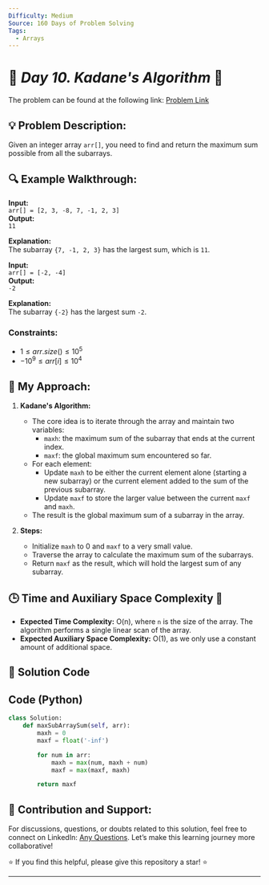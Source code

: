 ```yaml
---
Difficulty: Medium
Source: 160 Days of Problem Solving
Tags:
  - Arrays
---
```


# 🚀 _Day 10. Kadane's Algorithm_ 🧠

The problem can be found at the following link: [Problem Link](https://www.geeksforgeeks.org/batch/gfg-160-problems/track/arrays-gfg-160/problem/kadanes-algorithm-1587115620)

## 💡 **Problem Description:**

Given an integer array `arr[]`, you need to find and return the maximum sum possible from all the subarrays.

## 🔍 **Example Walkthrough:**

**Input:**  
`arr[] = [2, 3, -8, 7, -1, 2, 3]`  
**Output:**  
`11`

**Explanation:**  
The subarray `{7, -1, 2, 3}` has the largest sum, which is `11`.

**Input:**  
`arr[] = [-2, -4]`  
**Output:**  
`-2`

**Explanation:**  
The subarray `{-2}` has the largest sum `-2`.

### Constraints:

- $`1 ≤ arr.size() ≤ 10^5`$
- $`-10^9 ≤ arr[i] ≤ 10^4`$

## 🎯 **My Approach:**

1. **Kadane's Algorithm:**

   - The core idea is to iterate through the array and maintain two variables:
     - `maxh`: the maximum sum of the subarray that ends at the current index.
     - `maxf`: the global maximum sum encountered so far.
   - For each element:
     - Update `maxh` to be either the current element alone (starting a new subarray) or the current element added to the sum of the previous subarray.
     - Update `maxf` to store the larger value between the current `maxf` and `maxh`.
   - The result is the global maximum sum of a subarray in the array.

2. **Steps:**
   - Initialize `maxh` to 0 and `maxf` to a very small value.
   - Traverse the array to calculate the maximum sum of the subarrays.
   - Return `maxf` as the result, which will hold the largest sum of any subarray.

## 🕒 **Time and Auxiliary Space Complexity** 📝

- **Expected Time Complexity:** O(n), where `n` is the size of the array. The algorithm performs a single linear scan of the array.
- **Expected Auxiliary Space Complexity:** O(1), as we only use a constant amount of additional space.

## 📝 **Solution Code**


## Code (Python)

```python
class Solution:
    def maxSubArraySum(self, arr):
        maxh = 0
        maxf = float('-inf')

        for num in arr:
            maxh = max(num, maxh + num)
            maxf = max(maxf, maxh)

        return maxf
```

## 🎯 **Contribution and Support:**

For discussions, questions, or doubts related to this solution, feel free to connect on LinkedIn: [Any Questions](https://www.linkedin.com/in/abhay-valand-4aa92723a/). Let’s make this learning journey more collaborative!

⭐ If you find this helpful, please give this repository a star! ⭐

---

